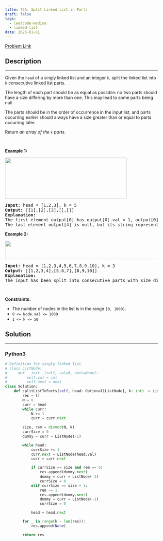 ```yaml
---
title: 725. Split Linked List in Parts
draft: false
tags: 
  - leetcode-medium
  - linked-list
date: 2025-01-01
---
```


[Problem Link](https://leetcode.com/problems/split-linked-list-in-parts/)

## Description

---
<p>Given the <code>head</code> of a singly linked list and an integer <code>k</code>, split the linked list into <code>k</code> consecutive linked list parts.</p>

<p>The length of each part should be as equal as possible: no two parts should have a size differing by more than one. This may lead to some parts being null.</p>

<p>The parts should be in the order of occurrence in the input list, and parts occurring earlier should always have a size greater than or equal to parts occurring later.</p>

<p>Return <em>an array of the </em><code>k</code><em> parts</em>.</p>

<p>&nbsp;</p>
<p><strong class="example">Example 1:</strong></p>
<img alt="" src="https://assets.leetcode.com/uploads/2021/06/13/split1-lc.jpg" style="width: 400px; height: 134px;" />
<pre>
<strong>Input:</strong> head = [1,2,3], k = 5
<strong>Output:</strong> [[1],[2],[3],[],[]]
<strong>Explanation:</strong>
The first element output[0] has output[0].val = 1, output[0].next = null.
The last element output[4] is null, but its string representation as a ListNode is [].
</pre>

<p><strong class="example">Example 2:</strong></p>
<img alt="" src="https://assets.leetcode.com/uploads/2021/06/13/split2-lc.jpg" style="width: 600px; height: 60px;" />
<pre>
<strong>Input:</strong> head = [1,2,3,4,5,6,7,8,9,10], k = 3
<strong>Output:</strong> [[1,2,3,4],[5,6,7],[8,9,10]]
<strong>Explanation:</strong>
The input has been split into consecutive parts with size difference at most 1, and earlier parts are a larger size than the later parts.
</pre>

<p>&nbsp;</p>
<p><strong>Constraints:</strong></p>

<ul>
	<li>The number of nodes in the list is in the range <code>[0, 1000]</code>.</li>
	<li><code>0 &lt;= Node.val &lt;= 1000</code></li>
	<li><code>1 &lt;= k &lt;= 50</code></li>
</ul>


## Solution

---
### Python3
``` py title='split-linked-list-in-parts'
# Definition for singly-linked list.
# class ListNode:
#     def __init__(self, val=0, next=None):
#         self.val = val
#         self.next = next
class Solution:
    def splitListToParts(self, head: Optional[ListNode], k: int) -> List[Optional[ListNode]]:
        res = []
        N = 0
        curr = head
        while curr:
            N += 1
            curr = curr.next
        
        size, rem = divmod(N, k)
        currSize = 0
        dummy = curr = ListNode(-1)

        while head:
            currSize += 1
            curr.next = ListNode(head.val)
            curr = curr.next

            if currSize == size and rem == 0:
                res.append(dummy.next)
                dummy = curr = ListNode(-1)
                currSize = 0
            elif currSize == size + 1:
                rem -= 1
                res.append(dummy.next)
                dummy = curr = ListNode(-1)
                currSize = 0

            head = head.next

        for _ in range(k - len(res)):
            res.append(None)

        return res
```

